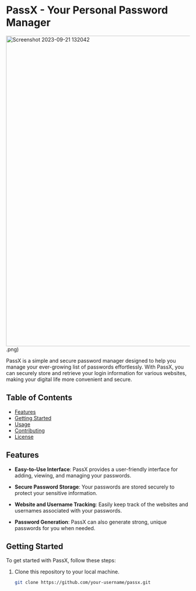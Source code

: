 # PassX - Your Personal Password Manager

<img width="849" alt="Screenshot 2023-09-21 132042" src="https://github.com/Mtar786/passwordManager/assets/86746302/8c385893-310c-40ce-a0fc-ce17967784dd">
.png)

PassX is a simple and secure password manager designed to help you manage your ever-growing list of passwords effortlessly. With PassX, you can securely store and retrieve your login information for various websites, making your digital life more convenient and secure.

## Table of Contents
- [Features](#features)
- [Getting Started](#getting-started)
- [Usage](#usage)
- [Contributing](#contributing)
- [License](#license)

## Features

- **Easy-to-Use Interface**: PassX provides a user-friendly interface for adding, viewing, and managing your passwords.

- **Secure Password Storage**: Your passwords are stored securely to protect your sensitive information.

- **Website and Username Tracking**: Easily keep track of the websites and usernames associated with your passwords.

- **Password Generation**: PassX can also generate strong, unique passwords for you when needed.

## Getting Started

To get started with PassX, follow these steps:

1. Clone this repository to your local machine.
   ```bash
   git clone https://github.com/your-username/passx.git

